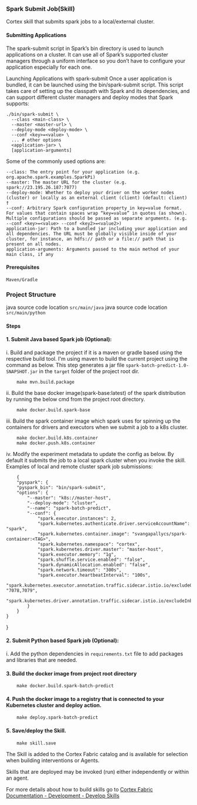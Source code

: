 ### Spark Submit Job(Skill)

Cortex skill that submits spark jobs to a local/external cluster.

#### Submitting Applications
The spark-submit script in Spark’s bin directory is used to launch applications on a cluster. It can use all of Spark’s supported cluster managers through a uniform interface so you don’t have to configure your application especially for each one.

Launching Applications with spark-submit
Once a user application is bundled, it can be launched using the bin/spark-submit script. This script takes care of setting up the classpath with Spark and its dependencies, and can support different cluster managers and deploy modes that Spark supports:

    ./bin/spark-submit \
      --class <main-class> \
      --master <master-url> \
      --deploy-mode <deploy-mode> \
      --conf <key>=<value> \
      ... # other options
      <application-jar> \
      [application-arguments]
Some of the commonly used options are:

    --class: The entry point for your application (e.g. org.apache.spark.examples.SparkPi)
    --master: The master URL for the cluster (e.g. spark://23.195.26.187:7077)
    --deploy-mode: Whether to deploy your driver on the worker nodes (cluster) or locally as an external client (client) (default: client) †
    --conf: Arbitrary Spark configuration property in key=value format. For values that contain spaces wrap “key=value” in quotes (as shown). Multiple configurations should be passed as separate arguments. (e.g. --conf <key>=<value> --conf <key2>=<value2>)
    application-jar: Path to a bundled jar including your application and all dependencies. The URL must be globally visible inside of your cluster, for instance, an hdfs:// path or a file:// path that is present on all nodes.
    application-arguments: Arguments passed to the main method of your main class, if any


#### Prerequisites
    Maven/Gradle

### Project Structure
java source code location `src/main/java`
java source code location `src/main/python`

#### Steps 

#### 1. Submit Java based Spark job (Optional):

i. Build and package the project if it is a maven or gradle based using the respective build tool. I'm using maven to build the current project using the command as below. This step generates a jar file `spark-batch-predict-1.0-SNAPSHOT.jar` in the `target` folder of the project root dir.

        make mvn.build.package
  
ii. Build the base docker image(spark-base:latest) of the spark distribution by running the below cmd from the project root directory.

        make docker.build.spark-base
iii. Build the spark container image which spark uses for spinning up the containers for drivers and executors when we submit a job to a k8s cluster.
        
        make docker.build.k8s.container
        make docker.push.k8s.container

iv. Modify the experiment metadata to update the config as below. By default it submits the job to a local spark cluster when you invoke the skill. Examples of local and remote cluster spark job submissions:

        {
        "pyspark": {
        "pyspark_bin": "bin/spark-submit",
        "options": {
            "--master": "k8s://master-host",
            "--deploy-mode": "cluster",
            "--name": "spark-batch-predict",
            "--conf": {
                "spark.executor.instances": 2,
                "spark.kubernetes.authenticate.driver.serviceAccountName": "spark",
                "spark.kubernetes.container.image": "svangapallycs/spark-container:<TAG>",
                "spark.kubernetes.namespace": "cortex",
                "spark.kubernetes.driver.master": "master-host",
                "spark.executor.memory": "1g",
                "spark.shuffle.service.enabled": "false",
                "spark.dynamicAllocation.enabled": "false",
                "spark.network.timeout": "300s",
                "spark.executor.heartbeatInterval": "100s",
                "spark.kubernetes.executor.annotation.traffic.sidecar.istio.io/excludeOutboundPorts": "7078,7079",
                "spark.kubernetes.driver.annotation.traffic.sidecar.istio.io/excludeInboundPorts":"7078,7079"
            }
        }
    }
}

#### 2. Submit Python based Spark job (Optional):

i. Add the python dependencies in `requirements.txt` file to add packages and libraries that are needed.

#### 3. Build the docker image from project root directory
  
        make docker.build.spark-batch-predict

#### 4. Push the docker image to a registry that is connected to your Kubernetes cluster and deploy action.

        make deploy.spark-batch-predict
  
#### 5. Save/deploy the Skill.
  
        make skill.save
  
  
   The Skill is added to the Cortex Fabric catalog and is available for selection when building interventions or Agents.

   Skills that are deployed may be invoked (run) either independently or within an agent.

For more details about how to build skills go to [Cortex Fabric Documentation - Development - Develop Skills](https://cognitivescale.github.io/cortex-fabric/docs/development/define-skills)